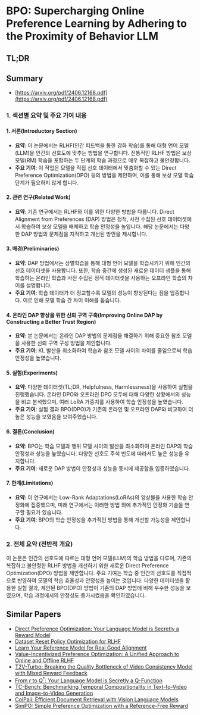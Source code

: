 # BPO: Supercharging Online Preference Learning by Adhering to the Proximity of Behavior LLM
## TL;DR
## Summary
- [https://arxiv.org/pdf/2406.12168.pdf](https://arxiv.org/pdf/2406.12168.pdf)

### 1. 섹션별 요약 및 주요 기여 내용

#### 1. 서론(Introductory Section)
- **요약**: 이 논문에서는 RLHF(인간 피드백을 통한 강화 학습)를 통해 대형 언어 모델(LLM)을 인간의 선호도에 맞추는 방법을 연구합니다. 전통적인 RLHF 방법은 보상 모델(RM) 학습을 포함하는 두 단계의 학습 과정으로 매우 복잡하고 불안정합니다.
- **주요 기여**: 이 작업은 모델을 직접 선호 데이터에서 맞춤화할 수 있는 Direct Preference Optimization(DPO) 등의 방법을 제안하며, 이를 통해 보상 모델 학습 단계가 필요하지 않게 합니다.

#### 2. 관련 연구(Related Work)
- **요약**: 기존 연구에서는 RLHF와 이를 위한 다양한 방법을 다룹니다. Direct Alignment from Preferences (DAP) 방법은 정적, 사전 수집된 선호 데이터셋에서 학습하여 보상 모델을 배제하고 학습 안정성을 높입니다. 해당 논문에서는 다양한 DAP 방법의 문제점을 지적하고 개선된 방안을 제시합니다.

#### 3. 배경(Preliminaries)
- **요약**: DAP 방법에서는 상벌학습을 통해 대형 언어 모델을 학습시키기 위해 인간의 선호 데이터셋을 사용합니다. 또한, 학습 중간에 생성된 새로운 데이터 샘플을 통해 학습하는 온라인 학습과 사전 수집된 정적 데이터셋을 사용하는 오프라인 학습의 차이를 설명합니다.
- **주요 기여**: 학습 데이터가 더 정교할수록 모델의 성능이 향상된다는 점을 입증합니다. 이로 인해 모델 학습 간 차이 이해를 돕습니다.

#### 4. 온라인 DAP 향상을 위한 신뢰 구역 구축(Improving Online DAP by Constructing a Better Trust Region)
- **요약**: 본 논문에서는 온라인 DAP 방법의 문제점을 해결하기 위해 중요한 참조 모델을 사용한 신뢰 구역 구성 방법을 제안합니다.
- **주요 기여**: KL 발산을 최소화하여 학습과 참조 모델 사이의 차이를 줄임으로써 학습 안정성을 높였습니다.

#### 5. 실험(Experiments)
- **요약**: 다양한 데이터셋(TL;DR, Helpfulness, Harmlessness)을 사용하여 실험을 진행했습니다. 온라인 DPO와 오프라인 DPO 모두에 대해 다양한 상황에서의 성능을 비교 분석했으며, 여러 LoRA 가중치를 사용하여 학습 안정성을 높였습니다.
- **주요 기여**: 실험 결과 BPO(DPO)가 기존의 온라인 및 오프라인 DAP와 비교하여 더 높은 성능을 보였음을 보여주었습니다.

#### 6. 결론(Conclusion)
- **요약**: BPO는 학습 모델과 행위 모델 사이의 발산을 최소화하여 온라인 DAP의 학습 안정성과 성능을 높였습니다. 다양한 선호도 주석 빈도에 따라서도 높은 성능을 유지합니다.
- **주요 기여**: 새로운 DAP 방법이 안정성과 성능을 동시에 제공함을 입증하였습니다.

#### 7. 한계(Limitations)
- **요약**: 이 연구에서는 Low-Rank Adaptations(LoRAs)의 앙상블을 사용한 학습 안정화에 집중했으며, 미래 연구에서는 이러한 방법 외에 추가적인 안정화 기술을 연구할 필요가 있습니다.
- **주요 기여**: BPO의 학습 안정성을 추가적인 방법을 통해 개선할 가능성을 제안합니다.

### 2. 전체 요약 (전반적 개요)
이 논문은 인간의 선호도에 따르는 대형 언어 모델(LLM)의 학습 방법을 다루며, 기존의 복잡하고 불안정한 RLHF 방법을 개선하기 위한 새로운 Direct Preference Optimization(DPO) 방법을 제안합니다. 주요 기여는 학습 중 인간의 선호도를 직접적으로 반영하여 모델의 학습 효율성과 안정성을 높이는 것입니다. 다양한 데이터셋을 활용한 실험 결과, 제안된 BPO(DPO) 방법이 기존의 DAP 방법에 비해 우수한 성능을 보였으며, 학습 과정에서의 안정성도 증가시켰음을 확인하였습니다.

## Similar Papers
- [Direct Preference Optimization: Your Language Model is Secretly a Reward Model](2305.18290.md)
- [Dataset Reset Policy Optimization for RLHF](2404.08495.md)
- [Learn Your Reference Model for Real Good Alignment](2404.09656.md)
- [Value-Incentivized Preference Optimization: A Unified Approach to Online and Offline RLHF](2405.19320.md)
- [T2V-Turbo: Breaking the Quality Bottleneck of Video Consistency Model with Mixed Reward Feedback](2405.18750.md)
- [From $r$ to $Q^*$: Your Language Model is Secretly a Q-Function](2404.12358.md)
- [TC-Bench: Benchmarking Temporal Compositionality in Text-to-Video and Image-to-Video Generation](2406.08656.md)
- [ColPali: Efficient Document Retrieval with Vision Language Models](2407.01449.md)
- [SimPO: Simple Preference Optimization with a Reference-Free Reward](2405.14734.md)
